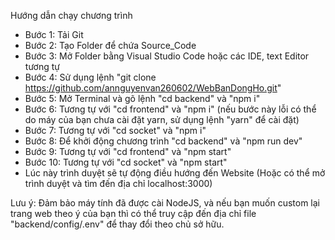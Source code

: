 Hướng dẫn chạy chương trình

- Bước 1: Tải Git
- Bước 2: Tạo Folder để chứa Source_Code
- Bước 3: Mở Folder bằng Visual Studio Code hoặc các IDE, text Editor tương tự
- Bước 4: Sử dụng lệnh "git clone https://github.com/annguyenvan260602/WebBanDongHo.git"
- Bước 5: Mở Terminal và gõ lệnh "cd backend" và "npm i"
- Bước 6: Tương tự với "cd frontend" và "npm i" (nếu bước này lỗi có thể do máy của bạn chưa cài đặt yarn, sử dụng lệnh "yarn" để cài đặt)
- Bước 7: Tương tự với "cd socket" và "npm i"
- Bước 8: Để khởi động chương trình "cd backend" và "npm run dev"
- Bước 9: Tương tự với "cd frontend" và "npm start"
- Bước 10: Tương tự với "cd socket" và "npm start"
- Lúc này trình duyệt sẽ tự động điều hướng đến Website (Hoặc có thể mở trình duyệt và tìm đến địa chỉ localhost:3000)

Lưu ý: Đảm bảo máy tính đã được cài NodeJS, và nếu bạn muốn custom lại trang web theo ý của bạn thì có thể truy cập đến địa chỉ file "backend/config/.env" để thay đổi theo chủ sở hữu.
